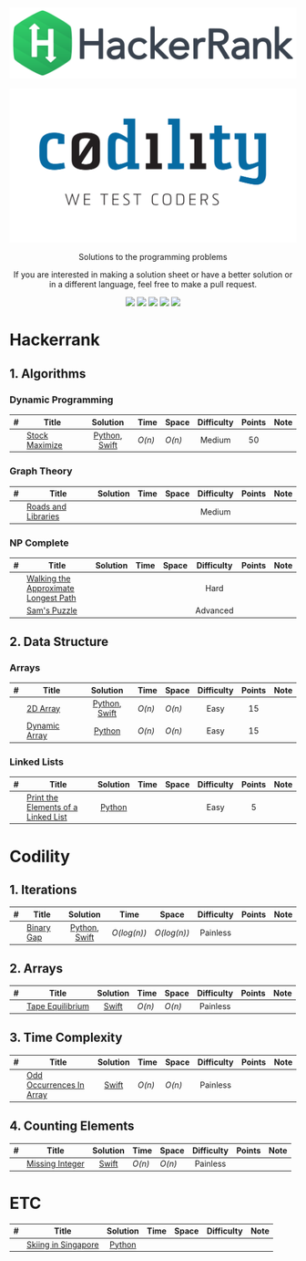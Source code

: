 <p align="center">
	<a href="https://www.hackerrank.com/marcosdeseul"><img src="images/hackerrank.png" ></a>
</p>
<p align="center">
	<a href="https://codility.com/programmers/"><img src="images/codility.png" ></a>
</p>
<p align="center">
    Solutions to the programming problems
</p>
<p align="center">
	If you are interested in making a solution sheet or have a better solution or in a different language, feel free to make a pull request.
</p>
<p align="center">
	<img src="https://img.shields.io/badge/Problems%20Solved-9-brightgreen.svg">
	<img src="https://img.shields.io/badge/Language-Python-orange.svg">
    <img src="https://img.shields.io/badge/Language-Swift-orange.svg">
    <img src="https://img.shields.io/badge/Language-Haskell-orange.svg">
	<img src="https://img.shields.io/badge/Latest%20Update-08/27/2017-brightgreen.svg">
</p>

# Hackerrank
## 1. Algorithms
### Dynamic Programming
| #  | Title           |  Solution       |  Time           | Space           | Difficulty    | Points          | Note
-----|---------------- |:---------------:| --------------- | --------------- |:-------------:|:---------------:| -----
|  |[Stock Maximize](https://www.hackerrank.com/challenges/stockmax)| [Python](hackerrank/stock-maximize/solution.py), [Swift](hackerrank/stock-maximize/solution.swift) | _O(n)_ | _O(n)_ | Medium | 50 | ||

### Graph Theory
| #  | Title           |  Solution       |  Time           | Space           | Difficulty    | Points          | Note
-----|---------------- |:---------------:| --------------- | --------------- |:-------------:|:---------------:| -----
|  |[Roads and Libraries](https://www.hackerrank.com/challenges/torque-and-development)| | | | Medium | | ||

### NP Complete
| #  | Title           |  Solution       |  Time           | Space           | Difficulty    | Points          | Note
-----|---------------- |:---------------:| --------------- | --------------- |:-------------:|:---------------:| -----
|  |[Walking the Approximate Longest Path](https://www.hackerrank.com/challenges/walking-the-approximate-longest-path)| | | | Hard | | ||
|  |[Sam's Puzzle](https://www.hackerrank.com/challenges/sams-puzzle)| | | | Advanced | | ||

## 2. Data Structure 
### Arrays
| #  | Title           |  Solution       |  Time           | Space           | Difficulty    | Points          | Note
-----|---------------- |:---------------:| --------------- | --------------- |:-------------:|:---------------:| -----
|  |[2D Array](https://www.hackerrank.com/challenges/2d-array)| [Python](hackerrank/2d-array/solution.py), [Swift](hackerrank/2d-array/solution.swift) | _O(n)_ | _O(n)_ | Easy | 15 | ||
|  |[Dynamic Array](https://www.hackerrank.com/challenges/dynamic-array)| [Python](hackerrank/dynamic-array/solution.py) | _O(n)_ | _O(n)_ | Easy | 15 | ||

### Linked Lists 
| #  | Title           |  Solution       |  Time           | Space           | Difficulty    | Points          | Note
-----|---------------- |:---------------:| --------------- | --------------- |:-------------:|:---------------:| -----
|  |[Print the Elements of a Linked List](https://www.hackerrank.com/challenges/print-the-elements-of-a-linked-list)| [Python](hackerrank/print-the-elements-of-a-linked-list/solution.py) | | | Easy | 5 | ||


# Codility
## 1. Iterations
| #  | Title           |  Solution       |  Time           | Space           | Difficulty    | Points          | Note
-----|---------------- |:---------------:| --------------- | --------------- |:-------------:|:---------------:| -----
|  |[Binary Gap](https://codility.com/c/run/trainingBVEWHG-T8K)| [Python](codility/binary-gap/solution.py), [Swift](codility/binary-gap/solution.swift) | _O(log(n))_ | _O(log(n))_ | Painless | | ||

## 2. Arrays
| #  | Title           |  Solution       |  Time           | Space           | Difficulty    | Points          | Note
-----|---------------- |:---------------:| --------------- | --------------- |:-------------:|:---------------:| -----
|  |[Tape Equilibrium](https://codility.com/programmers/lessons/3-time_complexity/tape_equilibrium/)| [Swift](codility/tape-equilibrium/solution.swift) | _O(n)_ | _O(n)_ | Painless | | ||

## 3. Time Complexity
| #  | Title           |  Solution       |  Time           | Space           | Difficulty    | Points          | Note
-----|---------------- |:---------------:| --------------- | --------------- |:-------------:|:---------------:| -----
|  |[Odd Occurrences In Array](https://codility.com/programmers/lessons/2-arrays/odd_occurrences_in_array/)| [Swift](codility/odd-occurrences-in-array/solution.swift) | _O(n)_ | _O(n)_ | Painless | | ||

## 4. Counting Elements
| #  | Title           |  Solution       |  Time           | Space           | Difficulty    | Points          | Note
-----|---------------- |:---------------:| --------------- | --------------- |:-------------:|:---------------:| -----
|  |[Missing Integer](https://codility.com/programmers/lessons/4-counting_elements/missing_integer/)| [Swift](codility/missing-integer/solution.swift) | _O(n)_ | _O(n)_ | Painless | | ||

# ETC
| #  | Title           |  Solution       |  Time           | Space           | Difficulty    | Note
-----|---------------- |:---------------:| --------------- | --------------- |:-------------:| -----
|  |[Skiing in Singapore](https://www.hackerrank.com/challenges/2d-array)| [Python](etc/skiing-in-singapore.ipynb) | | | | ||
